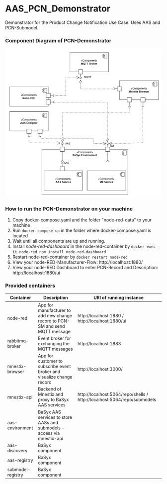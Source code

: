 # AAS_PCN_Demonstrator
Demonstrator for the Product Change Notification Use Case. Uses AAS and PCN-Submodel.

### Component Diagram of PCN-Demonstrator
![component-diagram][componentDiagram]

### How to run the PCN-Demonstrator on your machine
1. Copy docker-compose.yaml and the folder "node-red-data" to your machine
2. Run `docker-compose up` in the folder where docker-compose.yaml is located
3. Wait until all components are up and running. 
4. Install *node-red-dashboard* in the node-red-container by `docker exec -it node-red npm install node-red-dashboard`
5. Restart node-red-container by `docker restart node-red`
6. View your node-RED-Manufacturer-Flow: http://localhost:1880/
7. View your node-RED Dashboard to enter PCN-Record and Description: http://localhost:1880/ui



### Provided containers

| Container | Description | URI of running instance |
| ----------- | ----------- | ----------------|
| node-red | App for manufacturer to add new change record to PCN-SM and send MQTT message | http://localhost:1880 / http://localhost:1880/ui|
| rabbitmq-broker | Event broker for exchanging the MQTT messages | http://localhost:1883
| mnestix-browser | App for customer to subscribe event broker and visualize change record | http://localhost:3000/
| mnestix-api | Backend of Mnestix and proxy to BaSyx AAS services | http://localhost:5064/repo/shells / http://localhost:5064/repo/submodels
| aas-environment | BaSyx AAS services to store AASs and submodels - access via mnestix-api
| aas-discovery | BaSyx component
| aas-registry | BaSyx component
| submodel-registry | BaSyx component




[componentDiagram]: images/PCN-Component-Diagram.png